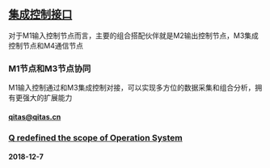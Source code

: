 ﻿## [集成控制接口](https://github.com/OS-Q/M1)

对于M1输入控制节点而言，主要的组合搭配伙伴就是M2输出控制节点，M3集成控制节点和M4通信节点

### M1节点和M3节点协同

M1输入控制通过和M3集成控制对接，可以实现多方位的数据采集和组合分析，拥有更强大的扩展能力

####  qitas@qitas.cn
###  [Q redefined the scope of Operation System](http://www.OS-Q.com)
####  2018-12-7
